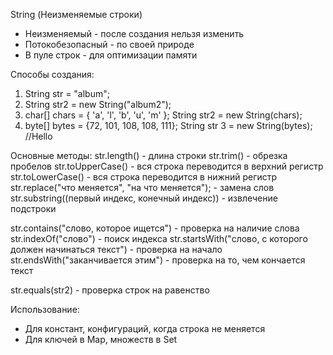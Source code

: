 String (Неизменяемые строки)

- Неизменяемый - после создания нельзя изменить
- Потокобезопасный - по своей природе
- В пуле строк - для оптимизации памяти

Способы создания:
1. String str = "album";
2. String str2 = new String("album2");
3. char[] chars = { 'a', 'l', 'b', 'u', 'm' }; String str2 = new String(chars);
4. byte[] bytes = {72, 101, 108, 108, 111}; String str 3 = new String(bytes); //Hello

Основные методы:
str.length() - длина строки
str.trim() - обрезка пробелов
str.toUpperCase() - вся строка переводится в верхний регистр
str.toLowerCase() - вся строка переводится в нижний регистр
str.replace("что меняется", "на что меняется"); - замена слов
str.substring((первый индекс, конечный индекс)) - извлечение подстроки

str.contains("слово, которое ищется") - проверка на наличие слова
str.indexOf("слово") - поиск индекса
str.startsWith("слово, с которого должен начинаться текст") - проверка на начало
str.endsWith("заканчивается этим") - проверка на то, чем кончается текст

str.equals(str2) - проверка строк на равенство


Использование:
- Для констант, конфигураций, когда строка не меняется
- Для ключей в Map, множеств в Set